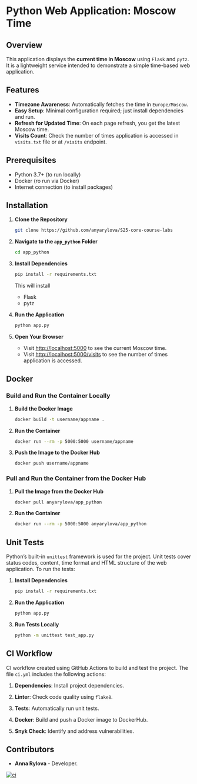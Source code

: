 # Python Web Application: Moscow Time

## Overview

This application displays the **current time in Moscow** using `Flask` and `pytz`.  
It is a lightweight service intended to demonstrate a simple time-based web application.

## Features

- **Timezone Awareness**: Automatically fetches the time in `Europe/Moscow`.
- **Easy Setup**: Minimal configuration required; just install dependencies and run.
- **Refresh for Updated Time**: On each page refresh, you get the latest Moscow time.
- **Visits Count**: Check the number of times application is accessed in `visits.txt` file or at `/visits` endpoint.

## Prerequisites

- Python 3.7+ (to run locally)
- Docker (ro run via Docker)
- Internet connection (to install packages)

## Installation

1. **Clone the Repository**  

   ```bash
   git clone https://github.com/anyarylova/S25-core-course-labs
   ```

2. **Navigate to the `app_python` Folder**

   ```bash
   cd app_python
   ```

3. **Install Dependencies**

   ```bash
   pip install -r requirements.txt
   ```

   This will install
   - Flask
   - pytz  

4. **Run the Application**

   ```bash
   python app.py
   ```

5. **Open Your Browser**
   - Visit <http://localhost:5000> to see the current Moscow time.
   - Visit <http://localhost:5000/visits> to see the number of times application is accessed.

## Docker

### Build and Run the Container Locally

1. **Build the Docker Image**  

   ```bash
   docker build -t username/appname .
   ```

2. **Run the Container**  

   ```bash
   docker run --rm -p 5000:5000 username/appname
   ```

3. **Push the Image to the Docker Hub**  

   ```bash
   docker push username/appname
   ```

### Pull and Run the Container from the Docker Hub

1. **Pull the Image from the Docker Hub**  

   ```bash
   docker pull anyarylova/app_python
   ```

2. **Run the Container**  

   ```bash
   docker run --rm -p 5000:5000 anyarylova/app_python
   ```

## Unit Tests

Python’s built-in `unittest` framework is used for the project. Unit tests cover status codes, content, time format and HTML structure of the web application. To run the tests:

1. **Install Dependencies**

   ```bash
   pip install -r requirements.txt
   ```

2. **Run the Application**

   ```bash
   python app.py
   ```

3. **Run Tests Locally**

   ```bash
   python -m unittest test_app.py
   ```

## CI Workflow

CI workflow created using GitHub Actions to build and test the project. The file `ci.yml` includes the following actions:

1. **Dependencies**: Install project dependencies.

2. **Linter**: Check code quality using `flake8`.

3. **Tests**: Automatically run unit tests.

4. **Docker**: Build and push a Docker image to DockerHub.

5. **Snyk Check**: Identify and address vulnerabilities.

## Contributors

- **Anna Rylova** - Developer.

[![ci](https://github.com/anyarylova/S25-core-course-labs/actions/workflows/ci.yml/badge.svg)](https://github.com/anyarylova/S25-core-course-labs/actions/workflows/ci.yml)
